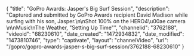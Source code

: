 {
    "title": "GoPro Awards: Jasper's Big Surf Session",
    "description": "Captured and submitted by GoPro Awards recipient David Madison while surfing with his son, Jasper.\n\nShot 100% on the HERO4\u00ae camera \n\nMusic\nThe Weather, \"Setting Up Time\"",
    "channelid": "3762188",
    "videoid": "68230610",
    "date_created": "1472934832",
    "date_modified": "1473810746",
    "type": "captivate",
    "layout": "channelVideo",
    "url": "\/gopro\/gopro-awards-jasper-s-big-surf-session\/3762188-68230610"
}